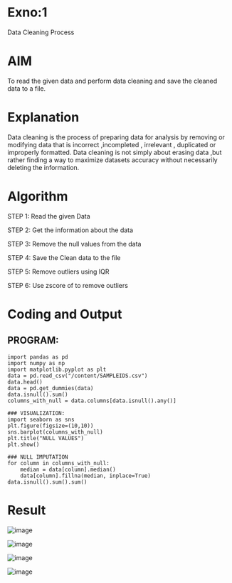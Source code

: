 # Exno:1
Data Cleaning Process

# AIM
To read the given data and perform data cleaning and save the cleaned data to a file.

# Explanation
Data cleaning is the process of preparing data for analysis by removing or modifying data that is incorrect ,incompleted , irrelevant , duplicated or improperly formatted. Data cleaning is not simply about erasing data ,but rather finding a way to maximize datasets accuracy without necessarily deleting the information.

# Algorithm
STEP 1: Read the given Data

STEP 2: Get the information about the data

STEP 3: Remove the null values from the data

STEP 4: Save the Clean data to the file

STEP 5: Remove outliers using IQR

STEP 6: Use zscore of to remove outliers

# Coding and Output
## PROGRAM:
```
import pandas as pd
import numpy as np
import matplotlib.pyplot as plt
data = pd.read_csv("/content/SAMPLEIDS.csv")
data.head()
data = pd.get_dummies(data)
data.isnull().sum()
columns_with_null = data.columns[data.isnull().any()]

### VISUALIZATION:
import seaborn as sns
plt.figure(figsize=(10,10))
sns.barplot(columns_with_null)
plt.title("NULL VALUES")
plt.show()

### NULL IMPUTATION
for column in columns_with_null:
    median = data[column].median()  
    data[column].fillna(median, inplace=True)
data.isnull().sum().sum()
```
# Result

![image](https://github.com/aldrinlijo04/exno1/assets/118544279/88b65592-25fc-4591-8a05-a21b213fa238)


![image](https://github.com/aldrinlijo04/exno1/assets/118544279/a4fa7709-cab0-48c7-95a1-dff645113e57)


 ![image](https://github.com/aldrinlijo04/exno1/assets/118544279/2542129d-4099-4b98-8b5e-fd12fedc95d8)


![image](https://github.com/aldrinlijo04/exno1/assets/118544279/fd6fe5f9-d90a-4063-bd4b-978cfb6e3b09)



